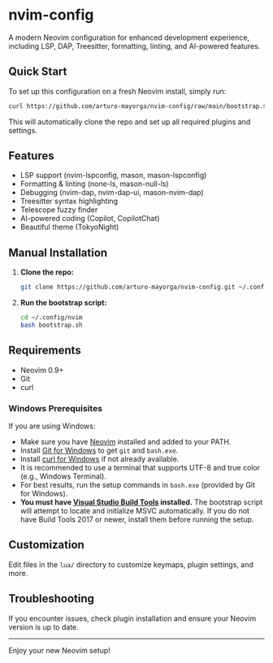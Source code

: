 # nvim-config

A modern Neovim configuration for enhanced development experience, including LSP, DAP, Treesitter, formatting, linting, and AI-powered features.

## Quick Start

To set up this configuration on a fresh Neovim install, simply run:

```bash
curl https://github.com/arturo-mayorga/nvim-config/raw/main/bootstrap.sh | bash
```

This will automatically clone the repo and set up all required plugins and settings.

## Features
- LSP support (nvim-lspconfig, mason, mason-lspconfig)
- Formatting & linting (none-ls, mason-null-ls)
- Debugging (nvim-dap, nvim-dap-ui, mason-nvim-dap)
- Treesitter syntax highlighting
- Telescope fuzzy finder
- AI-powered coding (Copilot, CopilotChat)
- Beautiful theme (TokyoNight)

## Manual Installation

1. **Clone the repo:**
   ```bash
   git clone https://github.com/arturo-mayorga/nvim-config.git ~/.config/nvim
   ```
2. **Run the bootstrap script:**
   ```bash
   cd ~/.config/nvim
   bash bootstrap.sh
   ```

## Requirements
- Neovim 0.9+
- Git
- curl

### Windows Prerequisites
If you are using Windows:
- Make sure you have [Neovim](https://github.com/neovim/neovim/wiki/Installing-Neovim#windows) installed and added to your PATH.
- Install [Git for Windows](https://gitforwindows.org/) to get `git` and `bash.exe`.
- Install [curl for Windows](https://curl.se/windows/) if not already available.
- It is recommended to use a terminal that supports UTF-8 and true color (e.g., Windows Terminal).
- For best results, run the setup commands in `bash.exe` (provided by Git for Windows).
- **You must have [Visual Studio Build Tools](https://visualstudio.microsoft.com/visual-cpp-build-tools/) installed.** The bootstrap script will attempt to locate and initialize MSVC automatically. If you do not have Build Tools 2017 or newer, install them before running the setup.

## Customization
Edit files in the `lua/` directory to customize keymaps, plugin settings, and more.

## Troubleshooting
If you encounter issues, check plugin installation and ensure your Neovim version is up to date.

---

Enjoy your new Neovim setup!
